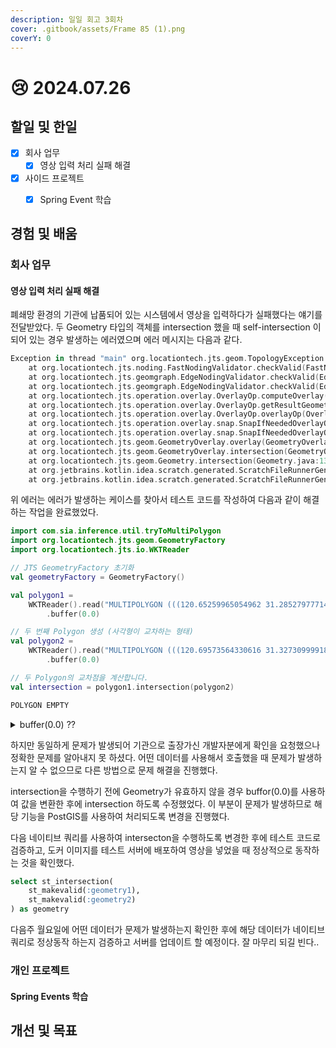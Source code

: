 ```yaml
---
description: 일일 회고 3회차
cover: .gitbook/assets/Frame 85 (1).png
coverY: 0
---
```


# 😢 2024.07.26

## 할일 및 한일

* [x] 회사 업무
  * [x] 영상 입력 처리 실패 해결
* [x] 사이드 프로젝트
  * [x] Spring Event 학습



## 경험 및 배움

### 회사 업무

#### 영상 입력 처리 실패 해결

폐쇄망 환경의 기관에 납품되어 있는 시스템에서 영상을 입력하다가 실패했다는 얘기를 전달받았다. 두 Geometry 타입의 객체를 intersection 했을 때 self-intersection 이 되어 있는 경우 발생하는 에러였으며 에러 메시지는 다음과 같다.

```kotlin
Exception in thread "main" org.locationtech.jts.geom.TopologyException: found non-noded intersection between LINESTRING ( 120.65259965054962 31.285279777143465, 120.67974663557145 31.288251142146198 ) and LINESTRING ( 120.65273638403228 31.28526053475525, 120.6525866745773 31.28529679390149 ) [ (120.65263910444314, 31.2852840955574, NaN) ]
	at org.locationtech.jts.noding.FastNodingValidator.checkValid(FastNodingValidator.java:139)
	at org.locationtech.jts.geomgraph.EdgeNodingValidator.checkValid(EdgeNodingValidator.java:80)
	at org.locationtech.jts.geomgraph.EdgeNodingValidator.checkValid(EdgeNodingValidator.java:45)
	at org.locationtech.jts.operation.overlay.OverlayOp.computeOverlay(OverlayOp.java:229)
	at org.locationtech.jts.operation.overlay.OverlayOp.getResultGeometry(OverlayOp.java:181)
	at org.locationtech.jts.operation.overlay.OverlayOp.overlayOp(OverlayOp.java:84)
	at org.locationtech.jts.operation.overlay.snap.SnapIfNeededOverlayOp.getResultGeometry(SnapIfNeededOverlayOp.java:75)
	at org.locationtech.jts.operation.overlay.snap.SnapIfNeededOverlayOp.overlayOp(SnapIfNeededOverlayOp.java:37)
	at org.locationtech.jts.geom.GeometryOverlay.overlay(GeometryOverlay.java:76)
	at org.locationtech.jts.geom.GeometryOverlay.intersection(GeometryOverlay.java:119)
	at org.locationtech.jts.geom.Geometry.intersection(Geometry.java:1330)
	at org.jetbrains.kotlin.idea.scratch.generated.ScratchFileRunnerGenerated$ScratchFileRunnerGenerated.<init>(tmp.kt:15)
	at org.jetbrains.kotlin.idea.scratch.generated.ScratchFileRunnerGenerated.main(tmp.kt:20)
```



위 에러는 에러가 발생하는 케이스를 찾아서 테스트 코드를 작성하여 다음과 같이 해결하는 작업을 완료했었다.

```kotlin
import com.sia.inference.util.tryToMultiPolygon
import org.locationtech.jts.geom.GeometryFactory
import org.locationtech.jts.io.WKTReader

// JTS GeometryFactory 초기화
val geometryFactory = GeometryFactory()

val polygon1 =
    WKTReader().read("MULTIPOLYGON (((120.65259965054962 31.285279777143465, 120.67974663557145 31.288251142146198, 120.68831455911376 31.28918923620673, 120.70794961491976 31.282636365231323, 120.76374886330346 31.283832422390343, 120.78566214063716 31.282849157114605, 120.78727475541889 31.282211626764653, 120.7870154283358 31.28112971510409, 120.78159715214149 31.281396505875275, 120.7675993122942 31.282369818420804, 120.76620314875765 31.281048292763057, 120.7622268383381 31.282310090290256, 120.75562997396135 31.281939054121096, 120.74886389782327 31.28171655444499, 120.74540558497365 31.28169741706209, 120.73917835062895 31.28125748233043, 120.73308266356383 31.281259760653278, 120.70952760230696 31.279938436718577, 120.70172330921004 31.281048754102418, 120.690769367383 31.283502308101333, 120.68806834503596 31.285431202279767, 120.67784877635694 31.28510197877543, 120.66475600163066 31.284907044197734, 120.65301591965225 31.28423244481776, 120.65273638403228 31.28526053475525, 120.6525866745773 31.28529679390149, 120.6525866745773 31.28529679390149, 120.65259965054962 31.285279777143465)))").tryToMultiPolygon()
        .buffer(0.0)

// 두 번째 Polygon 생성 (사각형이 교차하는 형태)
val polygon2 =
    WKTReader().read("MULTIPOLYGON (((120.69573564330616 31.327309999189573, 120.69612595247793 31.327308370013657, 120.69718722428661 31.325717255890233, 120.69808270409025 31.325368971486622, 120.70169963540822 31.325569380113155, 120.70516017403206 31.325597389289385, 120.70689764247813 31.324660350571925, 120.75542191932003 31.329295587119677, 120.75550805594263 31.328123043584245, 120.72823987922153 31.325796147944697, 120.70711040566125 31.323744401744424, 120.70573841638927 31.324149119597184, 120.70488267408774 31.32470010686361, 120.69776330474302 31.32476569478398, 120.69647748854426 31.325444487565747, 120.69566285003579 31.326380456642895, 120.69573564330616 31.327309999189573)))").tryToMultiPolygon()
        .buffer(0.0)

// 두 Polygon의 교차점을 계산합니다.
val intersection = polygon1.intersection(polygon2)

```

```kotlin
POLYGON EMPTY
```

<details>

<summary>buffer(0.0) ??</summary>

코드에서 `buffer(0.0)`을 호출하는 부분은 JTS (Java Topology Suite) 라이브러리의 **`Geometry`** 객체에 대해 버퍼 연산을 수행하는 부분입니다.   **`buffer()`** 메서드는 주어진 지오메트리 주변에 지정된 거리만큼의 버퍼 영역을 생성합니다. 이 경우, 버퍼 거리로 `0.0`이 지정되어 있습니다.

#### **`buffer(0.0)`의 목적과 작동 원리:**

* **목적**: `buffer(0.0)`을 사용하는 주된 목적은 지오메트리의 간소화(simplification) 또는 정규화(normalization)를 수행하여 작은 기하학적 불규칙성이나 자기 교차(self-intersections) 같은 문제를 해결하는 것입니다. 이러한 문제들은 종종 지오메트리를 처리하거나 공간 분석을 수행할 때 오류의 원인이 됩니다.
* **작동 원리**: **`buffer(0.0)`** 호출은 지오메트리에 0의 거리만큼 버퍼를 추가합니다. 즉, 실제로 지오메트리의 크기를 변경하지 않습니다. 그러나 이 과정에서 JTS 라이브러리는 지오메트리의 내부 구조를 다시 계산하게 됩니다. 이는 지오메트리의 불규칙성을 제거하고, 깨끗하고 정확한 지오메트리 표현을 확보하는 효과가 있습니다. 특히, 자기 교차나 매우 가까운 선분들이 서로 '스냅(snap)'되어 더 일관성 있는 구조로 정렬될 수 있습니다.

#### **사용 사례:**

* **자기 교차 제거**: 폴리곤이나 라인스트링이 자기 자신과 교차하는 경우, 이를 해결하기 위해 사용될 수 있습니다.
* **작은 불규칙성 수정**: 지오메트리의 경계에 매우 작은 불규칙성이 있을 때, 이를 평활화하여 보다 정규화된 형태로 만들 수 있습니다.
* **로버스팅(robustness) 향상**: 공간 연산 중 발생할 수 있는 작은 오류나 불안정성을 줄여, 연산의 안정성을 향상시킬 수 있습니다.

`buffer(0.0)`는 지오메트리를 변경하지 않는 것처럼 보이지만, 실제로는 내부적으로 지오메트리를 '정리'하고, 오류 가능성을 줄이는 데 도움이 됩니다. 그러나 모든 경우에 이 방법이 적합한 것은 아니며, 특히 큰 지오메트리 데이터셋을 처리할 때는 성능 저하를 초래할 수 있으므로 주의가 필요합니다.

</details>



하지만 동일하게 문제가 발생되어 기관으로 출장가신 개발자분에게 확인을 요청했으나 정확한 문제를 알아내지 못 하셨다. 어떤 데이터를 사용해서 호출했을 때 문제가 발생하는지 알 수 없으므로 다른 방법으로 문제 해결을 진행했다.

intersection을 수행하기 전에 Geometry가 유효하지 않을 경우 buffor(0.0)를 사용하여 값을 변환한 후에 intersection 하도록 수정했었다. 이 부분이 문제가 발생하므로 해당 기능을 PostGIS를 사용하여 처리되도록 변경을 진행했다.

다음 네이티브 쿼리를 사용하여 intersecton을 수행하도록 변경한 후에 테스트 코드로 검증하고, 도커 이미지를 테스트 서버에 배포하여 영상을 넣었을 때 정상적으로 동작하는 것을 확인했다.

```sql
select st_intersection(
    st_makevalid(:geometry1), 
    st_makevalid(:geometry2)
) as geometry
```



다음주 월요일에 어떤 데이터가 문제가 발생하는지 확인한 후에 해당 데이터가 네이티브 쿼리로 정상동작 하는지 검증하고 서버를 업데이트 할 예정이다. 잘 마무리 되길 빈다..



### 개인 프로젝트

#### Spring Events 학습





## 개선 및 목표



